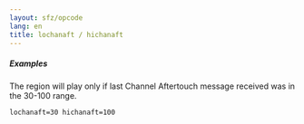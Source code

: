 ```yaml
---
layout: sfz/opcode
lang: en
title: lochanaft / hichanaft
---
```

##### Examples

The region will play only if last Channel Aftertouch message received was
in the 30-100 range.

```
lochanaft=30 hichanaft=100
```
